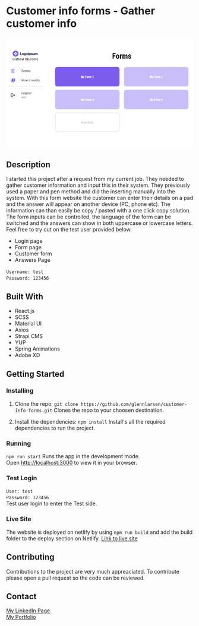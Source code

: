 # Customer info forms - Gather customer info

![screenshot](src/images/screenshot.png)

## Description

I started this project after a request from my current job. They needed to gather customer information and input this in their system. They previously used a paper and pen method and did the inserting manually into the system. With this form website the customer can enter their details on a pad and the answer will appear on another device (PC, phone etc). The information can than easily be copy / pasted with a one click copy solution. The form inputs can be controlled, the language of the form can be switched and the answers can show in both uppercase or lowercase letters. Feel free to try out on the test user provided below.

- Login page
- Form page
- Customer form
- Answers Page

`Username: test`\
`Password: 123456`

## Built With

- React.js
- SCSS
- Material UI
- Axios
- Strapi CMS
- YUP
- Spring Animations
- Adobe XD

## Getting Started

### Installing

1. Clone the repo:
   `git clone https://github.com/glennlarsen/customer-info-forms.git`
   Clones the repo to your choosen destination.

2. Install the dependencies:
   `npm install`
   Install's all the required dependencies to run the project.

### Running

`npm run start`
Runs the app in the development mode.\
Open [http://localhost:3000](http://localhost:3000) to view it in your browser.

### Test Login

`User: test`\
`Password: 123456`\
Test user login to enter the Test side.

### Live Site

The website is deployed on netlify by using `npm run build` and add the build folder to the deploy section on Netlify.
[Link to live site](https://ubiquitous-bombolone-37e3ed.netlify.app/)

## Contributing

Contributions to the project are very much appreaciated. To contribute please open a pull request so the code can be reviewed.

## Contact

[My LinkedIn Page](https://www.linkedin.com/in/glenn-larsen-288173242/)\
[My Portfolio](https://glennportfolio.site)

